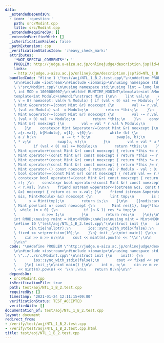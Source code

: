 ```yaml
---
data:
  _extendedDependsOn:
  - icon: ':question:'
    path: src/Modint.cpp
    title: src/Modint.cpp
  _extendedRequiredBy: []
  _extendedVerifiedWith: []
  _isVerificationFailed: false
  _pathExtension: cpp
  _verificationStatusIcon: ':heavy_check_mark:'
  attributes:
    '*NOT_SPECIAL_COMMENTS*': ''
    PROBLEM: http://judge.u-aizu.ac.jp/onlinejudge/description.jsp?id=NTL_1_B
    links:
    - http://judge.u-aizu.ac.jp/onlinejudge/description.jsp?id=NTL_1_B
  bundledCode: "#line 1 \"test/aoj/NTL_1_B_2.test.cpp\"\n\n#define PROBLEM \"http://judge.u-aizu.ac.jp/onlinejudge/description.jsp?id=NTL_1_B\"\
    \n\n#include <iostream>\n#include <iomanip>\n\nusing namespace std;\n\n#line 2\
    \ \"src/Modint.cpp\"\n\nusing namespace std;\nusing lint = long long;\nconstexpr\
    \ int MOD = 1000000007;\n\n#ifdef RUNTIME_MODINT\ntemplate<int &Modulo>\n#else\n\
    template<int Modulo>\n#endif\nstruct Mint {\n\n    lint val;\n    constexpr Mint(lint\
    \ v = 0) noexcept: val(v % Modulo) { if (val < 0) val += Modulo; }\n\n    constexpr\
    \ Mint &operator+=(const Mint &r) noexcept {\n        val += r.val;\n        if\
    \ (val >= Modulo) val -= Modulo;\n        return *this;\n    }\n    constexpr\
    \ Mint &operator-=(const Mint &r) noexcept {\n        val -= r.val;\n        if\
    \ (val < 0) val += Modulo;\n        return *this;\n    }\n    constexpr Mint &operator*=(const\
    \ Mint &r) noexcept {\n        val = val * r.val % Modulo;\n        return *this;\n\
    \    }\n    constexpr Mint &operator/=(const Mint &r) noexcept {\n        lint\
    \ a{r.val}, b{Modulo}, u{1}, v{0};\n        while (b) {\n            lint t =\
    \ a / b;\n            a -= t * b;\n            swap(a, b);\n            u -= t\
    \ * v;\n            swap(u, v);\n        }\n        val = val * u % Modulo;\n\
    \        if (val < 0) val += Modulo;\n        return *this;\n    }\n\n    constexpr\
    \ Mint operator+(const Mint &r) const noexcept { return *this += r; }\n    constexpr\
    \ Mint operator-(const Mint &r) const noexcept { return *this -= r; }\n    constexpr\
    \ Mint operator*(const Mint &r) const noexcept { return *this *= r; }\n    constexpr\
    \ Mint operator/(const Mint &r) const noexcept { return *this /= r; }\n\n    constexpr\
    \ Mint operator-() const noexcept { return val ? Modulo - val : 0; }\n\n    constexpr\
    \ bool operator==(const Mint &r) const noexcept { return val == r.val; }\n   \
    \ constexpr bool operator!=(const Mint &r) const noexcept { return !((*this) ==\
    \ r); }\n    constexpr bool operator<(const Mint &r) const noexcept { return val\
    \ < r.val; }\n\n    friend ostream &operator<<(ostream &os, const Mint<Modulo>\
    \ &x) noexcept { return os << x.val; }\n    friend istream &operator>>(istream\
    \ &is, Mint<Modulo> &x) noexcept {\n        lint tmp;\n        is >> tmp;\n  \
    \      x = Mint(tmp);\n        return is;\n    }\n\n    [[nodiscard]] constexpr\
    \ Mint pow(lint n) const noexcept {\n        Mint res{1}, tmp{*this};\n      \
    \  while (n > 0) {\n            if (n & 1) res *= tmp;\n            tmp *= tmp;\n\
    \            n >>= 1;\n        }\n        return res;\n    }\n};\n\n#ifdef RUNTIME_MODINT\n\
    int RMOD;\nusing rmint = Mint<RMOD>;\n#else\nusing mint = Mint<MOD>;\n#endif\n\
    \n#line 10 \"test/aoj/NTL_1_B_2.test.cpp\"\n\nstruct init {\n    init() {\n  \
    \      cin.tie(nullptr);\n        ios::sync_with_stdio(false);\n        cout <<\
    \ fixed << setprecision(10);\n    }\n} init_;\n\nint main() {\n\n    int m, n;\n\
    \    cin >> m >> n;\n\n    cout << mint(m).pow(n) << '\\n';\n\n    return 0;\n\
    }\n\n"
  code: "\n#define PROBLEM \"http://judge.u-aizu.ac.jp/onlinejudge/description.jsp?id=NTL_1_B\"\
    \n\n#include <iostream>\n#include <iomanip>\n\nusing namespace std;\n\n#include\
    \ \"../../src/Modint.cpp\"\n\nstruct init {\n    init() {\n        cin.tie(nullptr);\n\
    \        ios::sync_with_stdio(false);\n        cout << fixed << setprecision(10);\n\
    \    }\n} init_;\n\nint main() {\n\n    int m, n;\n    cin >> m >> n;\n\n    cout\
    \ << mint(m).pow(n) << '\\n';\n\n    return 0;\n}\n\n"
  dependsOn:
  - src/Modint.cpp
  isVerificationFile: true
  path: test/aoj/NTL_1_B_2.test.cpp
  requiredBy: []
  timestamp: '2021-01-24 12:11:15+09:00'
  verificationStatus: TEST_ACCEPTED
  verifiedWith: []
documentation_of: test/aoj/NTL_1_B_2.test.cpp
layout: document
redirect_from:
- /verify/test/aoj/NTL_1_B_2.test.cpp
- /verify/test/aoj/NTL_1_B_2.test.cpp.html
title: test/aoj/NTL_1_B_2.test.cpp
---
```

